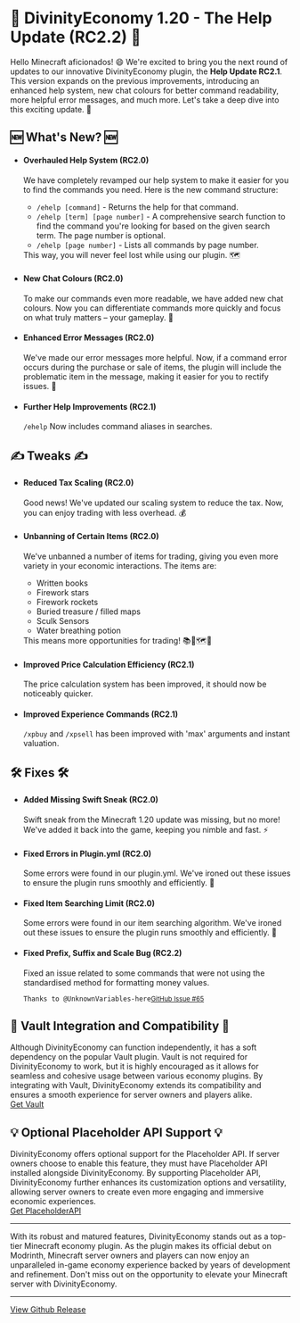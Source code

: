 <h1>🚀 DivinityEconomy 1.20 - The Help Update (RC2.2) 🚀</h1>
<p>Hello Minecraft aficionados! 😄 We're excited to bring you the next round of updates to our innovative DivinityEconomy plugin, the <strong>Help Update RC2.1</strong>. This version expands on the previous improvements, introducing an enhanced help system, new chat colours for better command readability, more helpful error messages, and much more. Let's take a deep dive into this exciting update. 🎉</p>
<h2>🆕 What's New? 🆕</h2>
<ul>
<li>
    <h4>Overhauled Help System (RC2.0)</h4>
    <p>We have completely revamped our help system to make it easier for you to find the commands you need. Here is the new command structure: 
        <ul>
        <li><code>/ehelp [command]</code> - Returns the help for that command.</li>
        <li><code>/ehelp [term] [page number]</code> - A comprehensive search function to find the command you're looking for based on the given search term. The page number is optional.</li>
        <li><code>/ehelp [page number]</code> - Lists all commands by page number.</li>
        </ul>
    This way, you will never feel lost while using our plugin. 🗺️</p>
</li>
<li>
    <h4>New Chat Colours (RC2.0)</h4>
    <p>To make our commands even more readable, we have added new chat colours. Now you can differentiate commands more quickly and focus on what truly matters – your gameplay. 🌈</p>
</li>
<li>
    <h4>Enhanced Error Messages (RC2.0)</h4>
    <p>We've made our error messages more helpful. Now, if a command error occurs during the purchase or sale of items, the plugin will include the problematic item in the message, making it easier for you to rectify issues. 🚦</p>
</li>
<li>
    <h4>Further Help Improvements (RC2.1)</h4>
    <p><code>/ehelp</code> Now includes command aliases in searches.</p>
</li>
</ul>

<h2>✍️ Tweaks ✍️</h2>
<ul>
<li>
    <h4>Reduced Tax Scaling (RC2.0)</h4>
    <p>Good news! We've updated our scaling system to reduce the tax. Now, you can enjoy trading with less overhead. 💰</p>
</li>
<li>
    <h4>Unbanning of Certain Items (RC2.0)</h4>
    <p>We've unbanned a number of items for trading, giving you even more variety in your economic interactions. The items are:
        <ul>
        <li>Written books</li>
        <li>Firework stars</li>
        <li>Firework rockets</li>
        <li>Buried treasure / filled maps</li>
        <li>Sculk Sensors</li>
        <li>Water breathing potion</li>
        </ul>
    This means more opportunities for trading! 📚🎇🗺️🔮</p>
</li>
<li>
    <h4>Improved Price Calculation Efficiency (RC2.1)</h4>
    <p>The price calculation system has been improved, it should now be noticeably quicker.</p>
</li>
<li>
    <h4>Improved Experience Commands (RC2.1)</h4>
    <p><code>/xpbuy</code> and <code>/xpsell</code> has been improved with 'max' arguments and instant valuation.</p>
</li>
</ul>

<h2>🛠️ Fixes 🛠️</h2>
<ul>
<li>
    <h4>Added Missing Swift Sneak (RC2.0)</h4>
    <p>Swift sneak from the Minecraft 1.20 update was missing, but no more! We've added it back into the game, keeping you nimble and fast. ⚡</p>
</li>
<li>
    <h4>Fixed Errors in Plugin.yml (RC2.0)</h4>
    <p>Some errors were found in our plugin.yml. We've ironed out these issues to ensure the plugin runs smoothly and efficiently. 🔧</p>
</li>
<li>
    <h4>Fixed Item Searching Limit (RC2.0)</h4>
    <p>Some errors were found in our item searching algorithm. We've ironed out these issues to ensure the plugin runs smoothly and efficiently. 🔧</p>
</li>
<li>
    <h4>Fixed Prefix, Suffix and Scale Bug (RC2.2)</h4>
    <p>Fixed an issue related to some commands that were not using the standardised method for formatting money values.</p>
    <code>Thanks to @UnknownVariables-here</code><small><a href="https://github.com/HTTPStanley/DivinityEconomy/issues/65" target="_blank">GitHub Issue #65</a></small>
</li>
</ul>

<h2>🤝 Vault Integration and Compatibility 🤝</h2>
<p>Although DivinityEconomy can function independently, it has a soft dependency on the popular Vault plugin. Vault is not required for DivinityEconomy to work, but it is highly encouraged as it allows for seamless and cohesive usage between various economy plugins. By integrating with Vault, DivinityEconomy extends its compatibility and ensures a smooth experience for server owners and players alike.<br><a href="https://www.spigotmc.org/resources/vault.34315/" target="_blank" rel="noopener noreferrer">Get Vault</a></p>

<h2>💡 Optional Placeholder API Support 💡</h2>
<p>DivinityEconomy offers optional support for the Placeholder API. If server owners choose to enable this feature, they must have Placeholder API installed alongside DivinityEconomy. By supporting Placeholder API, DivinityEconomy further enhances its customization options and versatility, allowing server owners to create even more engaging and immersive economic experiences.<br><a href="https://www.spigotmc.org/resources/placeholderapi.6245/" target="_blank" rel="noopener noreferrer">Get PlaceholderAPI</a></p>

<hr>

<p>With its robust and matured features, DivinityEconomy stands out as a top-tier Minecraft economy plugin. As the plugin makes its official debut on Modrinth, Minecraft server owners and players can now enjoy an unparalleled in-game economy experience backed by years of development and refinement. Don't miss out on the opportunity to elevate your Minecraft server with DivinityEconomy.</p>

<hr>
<p><a href="https://github.com/HTTPStanley/DivinityEconomy/releases/tag/1.20-RC2.1" target="_blank" rel="noopener noreferrer">View Github Release</a></p>